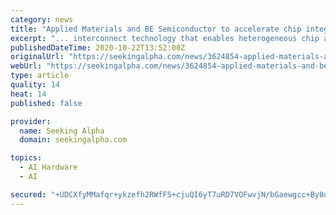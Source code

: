 ```yaml
---
category: news
title: "Applied Materials and BE Semiconductor to accelerate chip integration technology"
excerpt: "... interconnect technology that enables heterogeneous chip and subsystem designs for applications including high-performance computing, AI and 5G. Applied and Besi have formed a joint ..."
publishedDateTime: 2020-10-22T13:52:00Z
originalUrl: "https://seekingalpha.com/news/3624854-applied-materials-and-be-semiconductor-to-accelerate-chip-integration-technology"
webUrl: "https://seekingalpha.com/news/3624854-applied-materials-and-be-semiconductor-to-accelerate-chip-integration-technology"
type: article
quality: 14
heat: 14
published: false

provider:
  name: Seeking Alpha
  domain: seekingalpha.com

topics:
  - AI Hardware
  - AI

secured: "+UDCXfyMMafqr+ykzefh2RWfFS+cjuQI6yT7uRD7VOFwvjN/bGaewgcc+By8qVTygsG1efbGghF/3MKU2FQKnjgOmFm1NjDYTHJ5bAR7vTVevEOCsxxYmUIYOAXbtiLK5Wjz8+3G+W7Ii7nUuCCoAO1ZLuY/WxRwyF4kA8wXjcCFi9as8475H2QSuEtTXUCK3/68o8XXwoZ7mPQDkcFO844N/UFfbnQVs1WxTzlqY3GIhAa5ekeXW64jN/2KIpCj/Mk8b2mrYTZAHctYE3KnT4IBq/IPxXEn3GXjlTxJOx5X5mLXGn1gJdpgMdJnOKhdlwKXcw1OG8hQ6fx08ntd0s2VUcrfYxKinkT9O6Uyuc0=;cw1JM/k/hS9uW5SvSCFf5w=="
---
```


